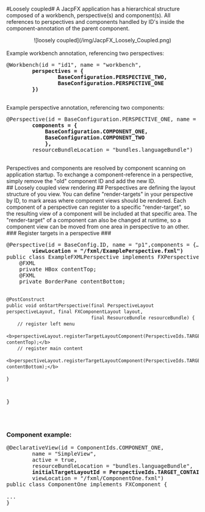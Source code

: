 
#Loosely coupled#
A JacpFX application has a hierarchical structure composed of a workbench, perspective(s) and component(s). All references to perspectives and components handled by ID's inside the component-annotation of the parent component.
<br/>
<div align="center">
![loosely coupled](/img/JacpFX_Loosely_Coupled.png)
</div>
<br/>
Example workbench annotation, referencing two perspectives:
<br/>
<pre>
@Workbench(id = "id1", name = "workbench",
      <b>  perspectives = {
                BaseConfiguration.PERSPECTIVE_TWO,
                BaseConfiguration.PERSPECTIVE_ONE
        })</b>
</pre> 
<br/>
Example perspective annotation, referencing two components:
<br/>
<pre>
@Perspective(id = BaseConfiguration.PERSPECTIVE_ONE, name = "contactPerspective",
        <b>components = {
        	BaseConfiguration.COMPONENT_ONE, 
        	BaseConfiguration.COMPONENT_TWO
        	},</b>
        resourceBundleLocation = "bundles.languageBundle")
</pre>
<br/>
Perspectives and components are resolved by component scanning on application startup. To exchange a component-reference in a perspective, simply remove the "old" component ID and add the new ID.
<br/>
## Loosely coupled view rendering ##
Perspectives are defining the layout structure of you view. You can define "render-targets" in your perspective by ID, to mark areas where component views should be rendered. Each component of a perspective can register to a specific "render-target", so the resulting view of a component will be included at that specific area. The "render-target" of a component can also be changed at runtime, so a component view can be moved from one area in perspective to an other.
### Register targets in a perspective ### 
<pre>
@Perspective(id = BaseConfig.ID, name = "p1",components = {…},
        <b>viewLocation = "/fxml/ExamplePerspective.fxml")</b>
public class ExampleFXMLPerspective implements FXPerspective {
  	@FXML
    private HBox contentTop;
    @FXML
    private BorderPane contentBottom;
    
    @PostConstruct
    public void onStartPerspective(final PerspectiveLayout perspectiveLayout, final FXComponentLayout layout,
                                   final ResourceBundle resourceBundle) {
        // register left menu
     <b>perspectiveLayout.registerTargetLayoutComponent(PerspectiveIds.TARGET_CONTAINER_TOP, contentTop);</b>
        // register main content
     <b>perspectiveLayout.registerTargetLayoutComponent(PerspectiveIds.TARGET_CONTAINER_BOTTOM, contentBottom);</b>

    }
} 
</pre>
<br/>
### Component example: ###
<pre>
@DeclarativeView(id = ComponentIds.COMPONENT_ONE,
        name = "SimpleView",
        active = true,
        resourceBundleLocation = "bundles.languageBundle",
        <b>initialTargetLayoutId = PerspectiveIds.TARGET_CONTAINER_TOP,</b>
        viewLocation = "/fxml/ComponentOne.fxml")
public class ComponentOne implements FXComponent {

...
}

</pre>




